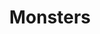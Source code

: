 ---
title: "Monsters"
draft: false
slug: "monsters"
weight: "4"
aliases:
- "/work/illustration/monsters-01/"
- "/work/illustration/monsters-02/"
- "/work/illustration/monsters-03/"
thumbnail: "illustrations/thumbnail_monsters-01.gif"
mainpage: true
related: true 

header: {
	titleimage: "illustrations/project-title_monsters.png"
}

block_selected: {
	description: "(description coming soon)",
	bgcolor: "#fff",
	img: [ 
		{class: "gallery-col-12", path: "illustrations/illustration_004.jpg"},
		{class: "gallery-col-12", path: "illustrations/illustration_013.jpg"},
		{class: "gallery-col-12", path: "illustrations/illustration_015.jpg"},
		{class: "gallery-col-12", path: "illustrations/illustration_011.png"},
		{class: "gallery-col-12", path: "illustrations/illustration_022.png"},
		{class: "gallery-col-12", path: "illustrations/work_illustration_monsters-10.png"},
		{class: "gallery-col-12", path: "illustrations/work_illustration_monsters.jpg"},
	]
}

---